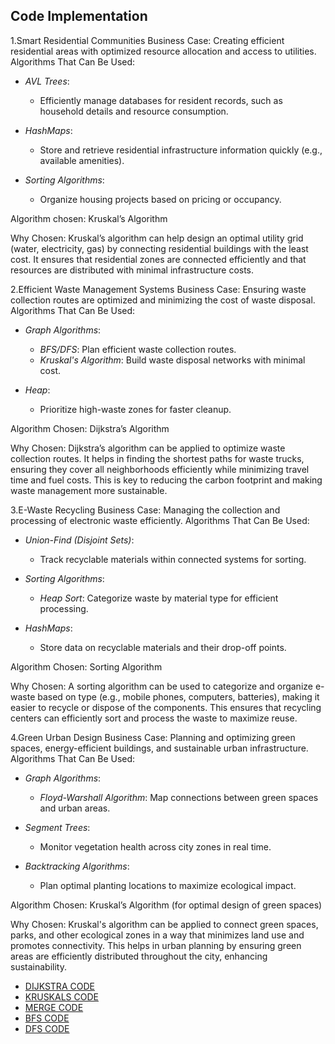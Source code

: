 ## Code Implementation

1.Smart Residential Communities
Business Case: Creating efficient residential areas with optimized resource allocation and access to utilities.
Algorithms That Can Be Used:
- *AVL Trees*:  
  - Efficiently manage databases for resident records, such as household details and resource consumption.  

- *HashMaps*:  
  - Store and retrieve residential infrastructure information quickly (e.g., available amenities).  

- *Sorting Algorithms*:  
  - Organize housing projects based on pricing or occupancy.


Algorithm chosen: Kruskal’s Algorithm

Why Chosen: Kruskal’s algorithm can help design an optimal utility grid (water, electricity, gas) by connecting residential buildings with the least cost. It ensures that residential zones are connected efficiently and that resources are distributed with minimal infrastructure costs.


2.Efficient Waste Management Systems
Business Case: Ensuring waste collection routes are optimized and minimizing the cost of waste disposal.
Algorithms That Can Be Used:
- *Graph Algorithms*:  
  - *BFS/DFS*: Plan efficient waste collection routes.  
  - *Kruskal's Algorithm*: Build waste disposal networks with minimal cost.  

- *Heap*:  
  - Prioritize high-waste zones for faster cleanup.  

Algorithm Chosen: Dijkstra’s Algorithm

Why Chosen: Dijkstra’s algorithm can be applied to optimize waste collection routes. It helps in finding the shortest paths for waste trucks, ensuring they cover all neighborhoods efficiently while minimizing travel time and fuel costs. This is key to reducing the carbon footprint and making waste management more sustainable.


3.E-Waste Recycling
Business Case: Managing the collection and processing of electronic waste efficiently.
Algorithms That Can Be Used:
- *Union-Find (Disjoint Sets)*:  
  - Track recyclable materials within connected systems for sorting.  

- *Sorting Algorithms*:  
  - *Heap Sort*: Categorize waste by material type for efficient processing.  

- *HashMaps*:  
  - Store data on recyclable materials and their drop-off points.

Algorithm Chosen: Sorting Algorithm

Why Chosen: A sorting algorithm can be used to categorize and organize e-waste based on type (e.g., mobile phones, computers, batteries), making it easier to recycle or dispose of the components. This ensures that recycling centers can efficiently sort and process the waste to maximize reuse.


4.Green Urban Design
Business Case: Planning and optimizing green spaces, energy-efficient buildings, and sustainable urban infrastructure.
Algorithms That Can Be Used:
- *Graph Algorithms*:  
  - *Floyd-Warshall Algorithm*: Map connections between green spaces and urban areas.  

- *Segment Trees*:  
  - Monitor vegetation health across city zones in real time.  

- *Backtracking Algorithms*:  
  - Plan optimal planting locations to maximize ecological impact.

Algorithm Chosen: Kruskal’s Algorithm (for optimal design of green spaces)

Why Chosen: Kruskal's algorithm can be applied to connect green spaces, parks, and other ecological zones in a way that minimizes land use and promotes connectivity. This helps in urban planning by ensuring green areas are efficiently distributed throughout the city, enhancing sustainability.

- [DIJKSTRA CODE](./DIJKSTRA.md)
- [KRUSKALS CODE](./KRUSKALS.md)
- [MERGE CODE](./MERGE.md)
- [BFS CODE](./BFS.md)
- [DFS CODE](./DFS.md)

